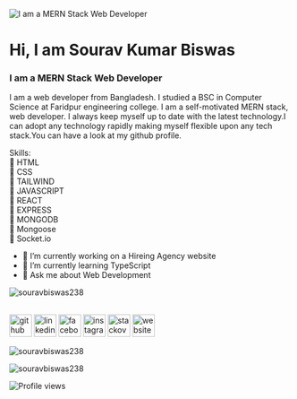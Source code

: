 ![I am a MERN Stack Web Developer](https://repository-images.githubusercontent.com/437799537/bd2c6298-70dd-4018-a45f-5d5c678ff748)

# Hi, I am Sourav Kumar Biswas
### I am a MERN Stack Web Developer

I am a web developer from Bangladesh. I studied a BSC in Computer Science at Faridpur engineering college. I am a self-motivated MERN stack, web developer. I always keep myself up to date with the latest technology.I can adopt any technology rapidly making myself flexible upon any tech stack.You can have a look at my github profile. 

Skills: <br>
🔰 HTML<br>
🔰 CSS<br>
🔰 TAILWIND<br>
🔰 JAVASCRIPT<br>
🔰 REACT<br>
🔰 EXPRESS<br>
🔰 MONGODB<br>
🔰 Mongoose<br>
🔰 Socket.io<br>


- 🔭 I’m currently working on a Hireing Agency website
- 🌱 I’m currently learning TypeScript
- 💬 Ask me about Web Development

<p><img align="left" src="https://github-readme-stats.vercel.app/api/top-langs?username=souravbiswas238&show_icons=true&locale=en&layout=compact" alt="souravbiswas238" /></p> <br>


<br>[<img src='https://cdn.jsdelivr.net/npm/simple-icons@3.0.1/icons/github.svg' alt='github' height='40'>](https://github.com/SouravBiswas238?tab=repositories)  [<img src='https://cdn.jsdelivr.net/npm/simple-icons@3.0.1/icons/linkedin.svg' alt='linkedin' height='40'>](https://www.linkedin.com/in/sourav-kumar-biswas238/)  [<img src='https://cdn.jsdelivr.net/npm/simple-icons@3.0.1/icons/facebook.svg' alt='facebook' height='40'>](https://www.facebook.com/sourav.souravbiswas.77)  [<img src='https://cdn.jsdelivr.net/npm/simple-icons@3.0.1/icons/instagram.svg' alt='instagram' height='40'>](https://www.instagram.com/sourav_biswas427/)  [<img src='https://cdn.jsdelivr.net/npm/simple-icons@3.0.1/icons/stackoverflow.svg' alt='stackoverflow' height='40'>](https://stackoverflow.com/users/19045473/sourav-biswas)  [<img src='https://cdn.jsdelivr.net/npm/simple-icons@3.0.1/icons/icloud.svg' alt='website' height='40'>](https://sourav-portfolio.web.app/)  <br>

<p><img align="left" src="https://github-readme-stats.vercel.app/api?username=SouravBiswas238&show_icons=true&theme=dracula" alt="souravbiswas238" /></p> <br>


<p><img src="https://github-readme-streak-stats.herokuapp.com/?user=souravbiswas238&" alt="souravbiswas238" /></p>


![Profile views](https://gpvc.arturio.dev/SouravBiswas238)  




